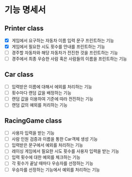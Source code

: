 # 기능 명세서

## Printer class
- [X] 게임에서 요구하는 자동차 이름 입력 문구 프린트하는 기능
- [X] 게임에서 필요한 시도 횟수를 안내를 프린트하는 기능
- [ ] 경주할 자동차와 해당 자동차가 전진한 것을 프린트하는 기능
- [ ] 경주에서 최종 우승한 사람 혹은 사람들의 이름을 프린트하는 기능

## Car class
- [ ] 입력받은 이름에 대해서 에외를 처리하는 기능
- [ ] 횟수마다 랜덤 값을 배정하는 기능
- [ ] 랜덤 값을 이용하여 기준에 따라 전진하는 기능
- [ ] 랜덤 값의 예외를 처리하는 기능

## RacingGame class
- [ ] 사용자 입력을 받는 기능
- [ ] 사람 인원 검증과 이름을 통한 Car객체 생성 기능
- [ ] 입력받은 문구에서 예외를 처리하는 기능
- [ ] 레이싱 게임에서 필요한 시도 횟수를 사용자 입력을 받는 기능
- [ ] 입력 횟수에 대한 예외를 체크하는 기능
- [ ] 각 횟수가 끝날 때마다 우승자를 선정하는 기능
- [ ] 우승자를 선정하는 기능에서 예외를 처리하는 기능